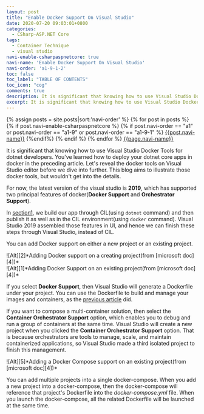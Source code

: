 ```yaml
---
layout: post
title: "Enable Docker Support On Visual Studio"
date: 2020-07-20 09:03:01+0800
categories:
  - CSharp-ASP.NET Core
tags:
  - Container Technique
  - visual studio
navi-enable-csharpaspnetcore: true
navi-name: 'Enable Docker Support On Visual Studio'
navi-order: 'a1-9-1-2'
toc: false
toc_label: "TABLE OF CONTENTS"
toc_icon: "cog"
comments: true
description: It is significant that knowing how to use Visual Studio Docker Tools for dotnet developers. You've learned how to deploy your dotnet core apps in docker in the preceding article. Let's reveal the docker tools on Visual Studio editor before we dive into further. This blog aims to illustrate those docker tools, but wouldn't get into the details. 
excerpt: It is significant that knowing how to use Visual Studio Docker Tools for dotnet developers. You've learned how to deploy your dotnet core apps in docker in the preceding article. Let's reveal the docker tools on Visual Studio editor before we dive into further. This blog aims to illustrate those docker tools, but wouldn't get into the details. 
---
```

<!--navigation bar-->
<div class='navi-link-container'>
  {% assign posts = site.posts|sort:'navi-order' %}
  {% for post in posts %}
    {% if post.navi-enable-csharpaspnetcore %}
        {% if post.navi-order == "a1" or
            post.navi-order == "a1-9" or
            post.navi-order == "a1-9-1"
            %}
            <a href="{{ site.baseurl }}{{ post.url }}" class='navi-link'>{{post.navi-name}}</a>
        {%endif%}
    {% endif %}
  {% endfor %}
<a class='navi-link' href="">{{page.navi-name}}</a>
</div>
<!--navigation bar-->

It is significant that knowing how to use Visual Studio Docker Tools for dotnet developers. You've learned how to deploy your dotnet core apps in docker in the preceding article. Let's reveal the docker tools on Visual Studio editor before we dive into further. This blog aims to illustrate those docker tools, but wouldn't get into the details. 

For now, the latest version of the visual studio is **2019**, which has supported two principal features of docker(**Docker Support** and **Orchestrator Support**). 

In [section1][3], we build our app through CIL(using `dotnet` command) and then publish it as well as in the CIL environment(using `docker` command). Visual Studio 2019 assembled those features in UI, and hence we can finish these steps through Visual Studio, instead of CIL.

You can add Docker support on either a new project or an existing project. 

<div class="imgcenter" markdown="1">
![Alt][2]*Adding Docker support on a creating project(from [microsoft doc][4])*
</div>

<div class="imgcenter" markdown="1">
![Alt][1]*Adding Docker Support on an existing project(from [microsoft doc][4])*
</div>

If you select **Docker Support**, then Visual Studio will generate a Dockerfile under your project. You can use the Dockerfile to build and manage your images and containers, as the [previous article][3] did. 

If you want to compose a multi-container solution, then select the **Container Orchestrator Support** option, which enables you to debug and run a group of containers at the same time. Visual Studio will create a new project when you clicked the **Container Orchestrator Support** option. That is because orchestrators are tools to manage, scale, and maintain containerized applications, so Visual Studio made a third isolated project to finish this management.

<div class="imgcenter" markdown="1">
![Alt][5]*Adding a Docker Compose support on an existing project(from [microsoft doc][4])*
</div>

You can add multiple projects into a single docker-compose. When you add a new project into a docker-compose, then the docker-compose will reference that project's Dockerfile into the *docker-compose.yml* file. When you launch the docker-compose, all the related Dockerfile will be launched at the same time.

[1]: /blog/public/img/2020-07-20-enable-docker-support-on-visual-studio-a.png
[2]: /blog/public/img/2020-07-20-enable-docker-support-on-visual-studio-b.png
[3]: /csharp-asp.net%20core/2020/07/13/warm-up-build-asp-net-core-console-docker-app/
[4]: https://docs.microsoft.com/en-us/visualstudio/containers/overview?view=vs-2019
[5]: /blog/public/img/2020-07-20-enable-docker-support-on-visual-studio-c.png